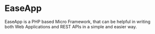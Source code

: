 # EaseApp
EaseApp is a PHP based Micro Framework, that can be helpful in writing both Web Applications and REST APIs in a simple and easier way.
